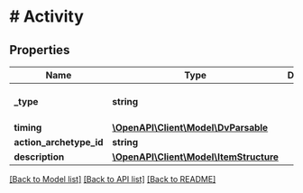 # # Activity

## Properties

Name | Type | Description | Notes
------------ | ------------- | ------------- | -------------
**_type** | **string** |  | [optional] [default to 'ACTIVITY']
**timing** | [**\OpenAPI\Client\Model\DvParsable**](DvParsable.md) |  | [optional]
**action_archetype_id** | **string** |  |
**description** | [**\OpenAPI\Client\Model\ItemStructure**](ItemStructure.md) |  |

[[Back to Model list]](../../README.md#models) [[Back to API list]](../../README.md#endpoints) [[Back to README]](../../README.md)
